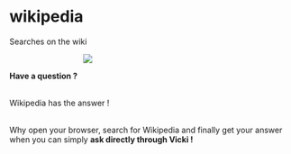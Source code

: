 # wikipedia<br>
Searches on the wiki<br>

<img style="max-width: 40%; margin-left: 26%;" src="https://upload.wikimedia.org/wikipedia/commons/thumb/d/d1/Wikipedia-logo-v2-fr.svg/1200px-Wikipedia-logo-v2-fr.svg.png"><br>


<b>Have a question ?</b><br><br>

Wikipedia has the answer !<br><br>

Why open your browser, search for Wikipedia and finally get your answer when you can simply <b>ask directly through Vicki !</b> <br>
